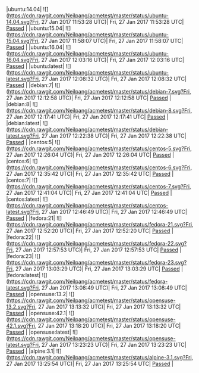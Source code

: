|ubuntu:14.04| ![](https://cdn.rawgit.com/Neilpang/acmetest/master/status/ubuntu-14.04.svg?Fri, 27 Jan 2017 11:53:28 UTC)| Fri, 27 Jan 2017 11:53:28 UTC| [Passed](https://github.com/Neilpang/acmetest/blob/master/logs/ubuntu-14.04.out) |
|ubuntu:15.04| ![](https://cdn.rawgit.com/Neilpang/acmetest/master/status/ubuntu-15.04.svg?Fri, 27 Jan 2017 11:58:07 UTC)| Fri, 27 Jan 2017 11:58:07 UTC| [Passed](https://github.com/Neilpang/acmetest/blob/master/logs/ubuntu-15.04.out) |
|ubuntu:16.04| ![](https://cdn.rawgit.com/Neilpang/acmetest/master/status/ubuntu-16.04.svg?Fri, 27 Jan 2017 12:03:16 UTC)| Fri, 27 Jan 2017 12:03:16 UTC| [Passed](https://github.com/Neilpang/acmetest/blob/master/logs/ubuntu-16.04.out) |
|ubuntu:latest| ![](https://cdn.rawgit.com/Neilpang/acmetest/master/status/ubuntu-latest.svg?Fri, 27 Jan 2017 12:08:32 UTC)| Fri, 27 Jan 2017 12:08:32 UTC| [Passed](https://github.com/Neilpang/acmetest/blob/master/logs/ubuntu-latest.out) |
|debian:7| ![](https://cdn.rawgit.com/Neilpang/acmetest/master/status/debian-7.svg?Fri, 27 Jan 2017 12:12:58 UTC)| Fri, 27 Jan 2017 12:12:58 UTC| [Passed](https://github.com/Neilpang/acmetest/blob/master/logs/debian-7.out) |
|debian:8| ![](https://cdn.rawgit.com/Neilpang/acmetest/master/status/debian-8.svg?Fri, 27 Jan 2017 12:17:41 UTC)| Fri, 27 Jan 2017 12:17:41 UTC| [Passed](https://github.com/Neilpang/acmetest/blob/master/logs/debian-8.out) |
|debian:latest| ![](https://cdn.rawgit.com/Neilpang/acmetest/master/status/debian-latest.svg?Fri, 27 Jan 2017 12:22:38 UTC)| Fri, 27 Jan 2017 12:22:38 UTC| [Passed](https://github.com/Neilpang/acmetest/blob/master/logs/debian-latest.out) |
|centos:5| ![](https://cdn.rawgit.com/Neilpang/acmetest/master/status/centos-5.svg?Fri, 27 Jan 2017 12:26:04 UTC)| Fri, 27 Jan 2017 12:26:04 UTC| [Passed](https://github.com/Neilpang/acmetest/blob/master/logs/centos-5.out) |
|centos:6| ![](https://cdn.rawgit.com/Neilpang/acmetest/master/status/centos-6.svg?Fri, 27 Jan 2017 12:35:42 UTC)| Fri, 27 Jan 2017 12:35:42 UTC| [Passed](https://github.com/Neilpang/acmetest/blob/master/logs/centos-6.out) |
|centos:7| ![](https://cdn.rawgit.com/Neilpang/acmetest/master/status/centos-7.svg?Fri, 27 Jan 2017 12:41:04 UTC)| Fri, 27 Jan 2017 12:41:04 UTC| [Passed](https://github.com/Neilpang/acmetest/blob/master/logs/centos-7.out) |
|centos:latest| ![](https://cdn.rawgit.com/Neilpang/acmetest/master/status/centos-latest.svg?Fri, 27 Jan 2017 12:46:49 UTC)| Fri, 27 Jan 2017 12:46:49 UTC| [Passed](https://github.com/Neilpang/acmetest/blob/master/logs/centos-latest.out) |
|fedora:21| ![](https://cdn.rawgit.com/Neilpang/acmetest/master/status/fedora-21.svg?Fri, 27 Jan 2017 12:52:20 UTC)| Fri, 27 Jan 2017 12:52:20 UTC| [Passed](https://github.com/Neilpang/acmetest/blob/master/logs/fedora-21.out) |
|fedora:22| ![](https://cdn.rawgit.com/Neilpang/acmetest/master/status/fedora-22.svg?Fri, 27 Jan 2017 12:57:53 UTC)| Fri, 27 Jan 2017 12:57:53 UTC| [Passed](https://github.com/Neilpang/acmetest/blob/master/logs/fedora-22.out) |
|fedora:23| ![](https://cdn.rawgit.com/Neilpang/acmetest/master/status/fedora-23.svg?Fri, 27 Jan 2017 13:03:29 UTC)| Fri, 27 Jan 2017 13:03:29 UTC| [Passed](https://github.com/Neilpang/acmetest/blob/master/logs/fedora-23.out) |
|fedora:latest| ![](https://cdn.rawgit.com/Neilpang/acmetest/master/status/fedora-latest.svg?Fri, 27 Jan 2017 13:08:49 UTC)| Fri, 27 Jan 2017 13:08:49 UTC| [Passed](https://github.com/Neilpang/acmetest/blob/master/logs/fedora-latest.out) |
|opensuse:13.2| ![](https://cdn.rawgit.com/Neilpang/acmetest/master/status/opensuse-13.2.svg?Fri, 27 Jan 2017 13:13:32 UTC)| Fri, 27 Jan 2017 13:13:32 UTC| [Passed](https://github.com/Neilpang/acmetest/blob/master/logs/opensuse-13.2.out) |
|opensuse:42.1| ![](https://cdn.rawgit.com/Neilpang/acmetest/master/status/opensuse-42.1.svg?Fri, 27 Jan 2017 13:18:20 UTC)| Fri, 27 Jan 2017 13:18:20 UTC| [Passed](https://github.com/Neilpang/acmetest/blob/master/logs/opensuse-42.1.out) |
|opensuse:latest| ![](https://cdn.rawgit.com/Neilpang/acmetest/master/status/opensuse-latest.svg?Fri, 27 Jan 2017 13:23:23 UTC)| Fri, 27 Jan 2017 13:23:23 UTC| [Passed](https://github.com/Neilpang/acmetest/blob/master/logs/opensuse-latest.out) |
|alpine:3.1| ![](https://cdn.rawgit.com/Neilpang/acmetest/master/status/alpine-3.1.svg?Fri, 27 Jan 2017 13:25:54 UTC)| Fri, 27 Jan 2017 13:25:54 UTC| [Passed](https://github.com/Neilpang/acmetest/blob/master/logs/alpine-3.1.out) |
